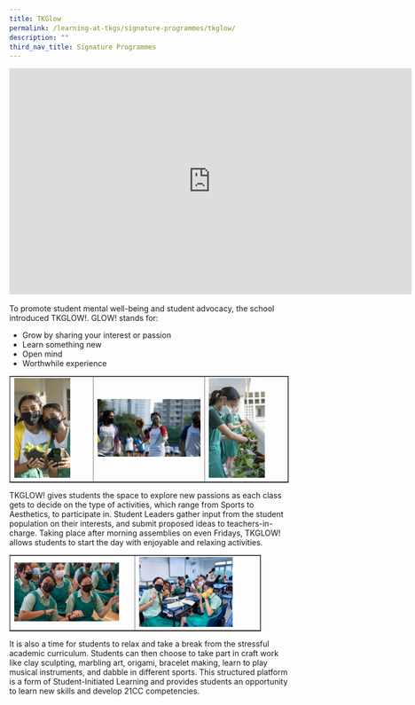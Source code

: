 ```yaml
---
title: TKGlow
permalink: /learning-at-tkgs/signature-programmes/tkglow/
description: ""
third_nav_title: Signature Programmes
---
```

<iframe width="726" height="408" src="https://www.youtube.com/embed/DzRCKUi1UTg" title="What is TKGlow?" frameborder="0" allow="accelerometer; autoplay; clipboard-write; encrypted-media; gyroscope; picture-in-picture" allowfullscreen></iframe>
<p>To promote student mental well-being and student advocacy, the school introduced TKGLOW!. GLOW! stands for:&nbsp;</p>
<ul>
<li>Grow by sharing your interest or passion</li>
<li>Learn something new</li>
<li>Open mind</li>
<li>Worthwhile experience</li>
</ul>
<table style="border-collapse: collapse; width: 100%;" border="1">
<tbody>
<tr>
<td style="width: 30%;"><img style="width: 75%;" src="/images/glow1.jpg" /></td>
<td style="width: 40%;"><img style="width: 100%;" src="/images/glow2.jpg" /></td>
<td style="width: 30%;"><img style="width: 75%;" src="/images/glow3.jpg" /></td>
</tr>
</tbody>
</table>
<p>TKGLOW! gives students the space to explore new passions as each class gets to decide on the type of activities, which range from Sports to Aesthetics, to participate in. Student Leaders gather input from the student population on their interests, and submit proposed ideas to teachers-in-charge. Taking place after morning assemblies on even Fridays, TKGLOW! allows students to start the day with enjoyable and relaxing activities.</p>
<table style="border-collapse: collapse; width: 90%;" border="1">
<tbody>
<tr>
<td style="width: 50%;"><img style="width: 90%;" src="/images/glow4.jpg" /></td>
<td style="width: 50%;"><img style="width: 80%;" src="/images/glow5.jpg" /></td>
</tr>
</tbody>
</table>
<p>It is also a time for students to relax and take a break from the stressful academic curriculum. Students can then choose to take part in craft work like clay sculpting, marbling art, origami, bracelet making, learn to play musical instruments, and dabble in different sports. This structured platform is a form of Student-Initiated Learning and provides students an opportunity to learn new skills and develop 21CC competencies.</p>
